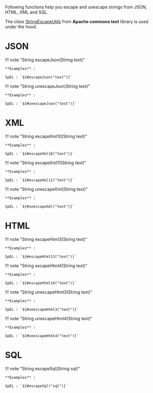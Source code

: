Following functions help you escape and unescape strings from JSON, HTML, XML and SQL.

The class [StringEscapeUtils](https://commons.apache.org/proper/commons-text/javadocs/api-release/org/apache/commons/text/StringEscapeUtils.html) from **Apache commons text** library is used under the hood.


# JSON

!!! note "String escapeJson(String text)"
    
    **Examples** :

    SpEL : `${#escapeJson("text")}`

!!! note "String unescapeJson(String text)"

    **Examples** :

    SpEL : `${#unescapeJson("text")}`


# XML

!!! note "String escapeXml10(String text)"
    
    **Examples** :

    SpEL : `${#escapeXml10("text")}`

!!! note "String escapeXml11(String text)"
    
    **Examples** :

    SpEL : `${#escapeXml11("text")}`

!!! note "String unescapeXml(String text)"

    **Examples** :

    SpEL : `${#unescapeXml("text")}`


# HTML

!!! note "String escapeHtml3(String text)"
    
    **Examples** :

    SpEL : `${#escapeHtml13("text")}`

!!! note "String escapeHtml4(String text)"
    
    **Examples** :

    SpEL : `${#escapeHtml14("text")}`

!!! note "String unescapeHtml3(String text)"

    **Examples** :

    SpEL : `${#unescapeHtml3("text")}`


!!! note "String unescapeHtml4(String text)"

    **Examples** :

    SpEL : `${#unescapeHtml4("text")}`


# SQL

!!! note "String escapeSql(String sql)"
    
    **Examples** :

    SpEL : `${#escapeSql("sql")}`
